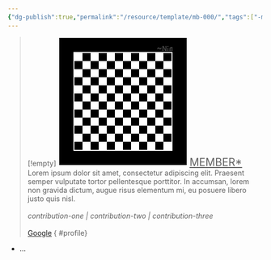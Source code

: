 ```yaml
---
{"dg-publish":true,"permalink":"/resource/template/mb-000/","tags":["-member"],"noteIcon":""}
---
```


>[!empty]
> ![RESOURCE/ASSET/OTHER/PlaceholderIcon.png|icon](/img/user/RESOURCE/ASSET/OTHER/PlaceholderIcon.png) <u style="font-size: 1.5em;"> MEMBER* </u>
> Lorem ipsum dolor sit amet, consectetur adipiscing elit. Praesent semper vulputate tortor pellentesque porttitor. In accumsan, lorem non gravida dictum, augue risus elementum mi, eu posuere libero justo quis nisl. *<br><br>contribution-one | contribution-two | contribution-three* <br><br>[Google](https://www.google.com) 
{ #profile}


- ...